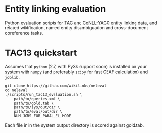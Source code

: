 Entity linking evaluation
=========================

Python evaluation scripts for [TAC](http://www.nist.gov/tac/) and [CoNLL-YAGO](http://www.mpi-inf.mpg.de/departments/databases-and-information-systems/research/yago-naga/aida/downloads/) entity linking data, and related wikification, named entity disambiguation and cross-document coreference tasks.

TAC13 quickstart
================

Assumes that `python` (2.7, with Py3k support soon) is installed on your system with `numpy` (and preferably `scipy` for fast CEAF calculation) and `joblib`.

```Shell
git clone https://github.com/wikilinks/neleval
cd neleval
./scripts/run_tac13_evaluation.sh \
    path/to/queries.xml \
    path/to/gold.tab \
    path/to/sys/out/dir \
    path/to/eval/out/dir \
    NUM_JOBS_FOR_PARALLEL_MODE
```

Each file in in the system output directory is scored against gold.tab.
